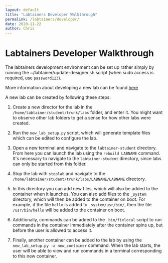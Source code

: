 ```yaml
---
layout: default
title: "Labtainers Developer Walkthrough"
permalink: /labtainers/developer/
date: 2020-11-22
author: Chris
---
```


# Labtainers Developer Walkthrough

The labtainers development environment can be set up rather simply by running the ~/labtainer/update-designer.sh script (when sudo access is required, use `password123`).

More information about developing a new lab can be found [here](https://nps.box.com/shared/static/12n0y4yue49xcxtpv0jybgqiiskx8pr6.pdf)

A new lab can be created by following these steps:

1. Create a new director for the lab in the `/home/labtainer/student/trunk/labs` folder, and enter it. You might want to observe other lab folders to get a sense for how other labs were created.

2. Run the `new_lab_setup.py` script, which will generate template files which can be edited to configure the lab.

3. Open a new terminal and navigate to the `labtainer-student` directory. From here you can launch the lab using the `rebuild LABNAME` command. It's necessary to navigate to the `labtainer-student` directory, since labs can only be started from this folder.

4. Stop the lab with `stoplab` and navigate to the `/home/labtainer/student/trunk/labs/LABNAME/LABNAME` directory.

5. In this directory you can add new files, which will also be added to the container when it launches. You can also add files to the `_system` directory, which will then be added to the container on boot. For example, if the file `hello` is added to `_system/usr/bin/`, then the file `/usr/bin/hello` will be added to the container on boot.

6. Additionally, commands can be added to the `_bin/fixlocal` script to run commands in the container immediately after the container spins up, but before the user is allowed to access it.

7. Finally, another container can be added to the lab by using the `new_lab_setup.py -a new_container` command. When the lab starts, the user will be able to view and run commands in a terminal corresponding to this new container.

